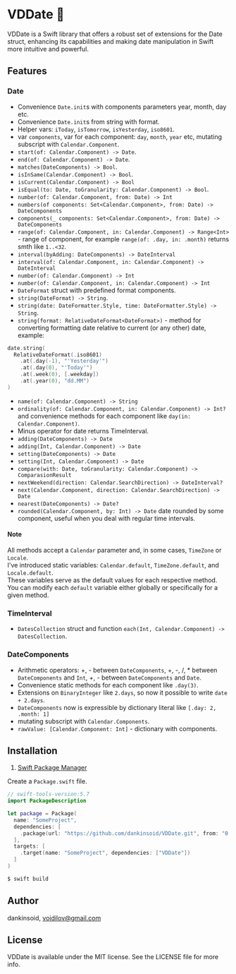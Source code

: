 # VDDate 📆

VDDate is a Swift library that offers a robust set of extensions for the Date struct, enhancing its capabilities and making date manipulation in Swift more intuitive and powerful.

## Features
### Date
- Convenience `Date.init`s with components parameters year, month, day etc.
- Convenience `Date.init`s from string with format.
- Helper vars: `iToday`, `isTomorrow`, `isYesterday`, `iso8601`.
- var `components`, var for each component: `day`, `month`, `year` etc, mutating subscript with `Calendar.Component`.
- `start(of: Calendar.Component) -> Date`.
- `end(of: Calendar.Component) -> Date`.
- `matches(DateComponents) -> Bool`.
- `isInSame(Calendar.Component) -> Bool`.
- `isCurrent(Calendar.Component) -> Bool`
- `isEqual(to: Date, toGranularity: Calendar.Component) -> Bool`.
- `number(of: Calendar.Component, from: Date) -> Int`
- `numbers(of components: Set<Calendar.Component>, from: Date) -> DateComponents`
- `components(_ components: Set<Calendar.Component>, from: Date) -> DateComponents`
- `range(of: Calendar.Component, in: Calendar.Component) -> Range<Int>` - range of component, for example `range(of: .day, in: .month)` returns smth like `1..<32`.
- `interval(byAdding: DateComponents) -> DateInterval`
- `interval(of: Calendar.Component, in: Calendar.Component) -> DateInterval`
- `number(of: Calendar.Component) -> Int`
- `number(of: Calendar.Component, in: Calendar.Component) -> Int`
- `DateFormat` struct with predefined format components.
- `string(DateFormat) -> String`.
- `string(date: DateFormatter.Style, time: DateFormatter.Style) -> String`.
- `string(format: RelativeDateFormat<DateFormat>)` - method for converting formatting date relative to current (or any other) date, example:
```swift
date.string(
  RelativeDateFormat(.iso8601)
    .at(.day(-1), "'Yesterday'")
    .at(.day(0), "'Today'")
    .at(.week(0), [.weekday])
    .at(.year(0), "dd.MM")
)
```
- `name(of: Calendar.Component) -> String`
- `ordinality(of: Calendar.Component, in: Calendar.Component) -> Int?` and convenience methods for each component like `day(in: Calendar.Component)`.
- Minus operator for date returns TimeInterval.
- `adding(DateComponents) -> Date`
- `adding(Int, Calendar.Component) -> Date`
- `setting(DateComponents) -> Date`
- `setting(Int, Calendar.Component) -> Date`
- `compare(with: Date, toGranularity: Calendar.Component) -> ComparasionResult`
- `nextWeekend(direction: Calendar.SearchDirection) -> DateInterval?`
- `next(Calendar.Component, direction: Calendar.SearchDirection) -> Date`
- `nearest(DateComponents) -> Date?`
- `rounded(Calendar.Component, by: Int) -> Date` date rounded by some component, useful when you deal with regular time intervals.
#### Note
All methods accept a `Calendar` parameter and, in some cases, `TimeZone` or `Locale`.\
I've introduced static variables: `Calendar.default`, `TimeZone.default`, and `Locale.default`.\
These variables serve as the default values for each respective method. You can modify each `default` variable either globally or specifically for a given method.
### TimeInterval
- `DatesCollection` struct and function `each(Int, Calendar.Component) -> DatesCollection`.
### DateComponents
- Arithmetic operators: +, - between `DateComponents`, +, -, /, * between `DateComponents` and `Int`, +, - between `DateComponents` and `Date`.
- Convenience static methods for each component like `.day(3)`.
- Extensions on `BinaryInteger` like `2.days`, so now it possible to write `date + 2.days`.
- `DateComponents` now is expressible by dictionary literal like `[.day: 2, .month: 1]`
- mutating subscript  with `Calendar.Components`.
- `rawValue: [Calendar.Component: Int]` - dictionary with components.

## Installation

1. [Swift Package Manager](https://github.com/apple/swift-package-manager)

Create a `Package.swift` file.
```swift
// swift-tools-version:5.7
import PackageDescription

let package = Package(
  name: "SomeProject",
  dependencies: [
    .package(url: "https://github.com/dankinsoid/VDDate.git", from: "0.9.0")
  ],
  targets: [
    .target(name: "SomeProject", dependencies: ["VDDate"])
  ]
)
```
```ruby
$ swift build
```

## Author

dankinsoid, voidilov@gmail.com

## License

VDDate is available under the MIT license. See the LICENSE file for more info.
